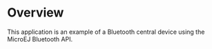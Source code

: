 <!--
	Markdown

	Copyright 2018 IS2T. All rights reserved.
	IS2T PROPRIETARY/CONFIDENTIAL. Use is subject to license terms.
-->

# Overview
This application is an example of a Bluetooth central device using the MicroEJ Bluetooth API.
